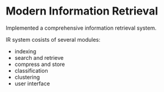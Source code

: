 # Modern Information Retrieval

Implemented a comprehensive information retrieval system.

IR system cosists of several modules:
- indexing
- search and retrieve
- compress and store
- classification
- clustering
- user interface
